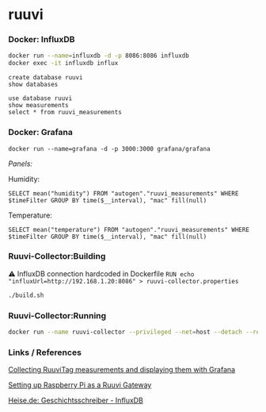 # ruuvi

### Docker: InfluxDB
```sh
docker run --name=influxdb -d -p 8086:8086 influxdb
docker exec -it influxdb influx
```

```
create database ruuvi
show databases

use database ruuvi
show measurements
select * from ruuvi_measurements
```

### Docker: Grafana
```
docker run --name=grafana -d -p 3000:3000 grafana/grafana
```
*Panels:*

Humidity:
```
SELECT mean("humidity") FROM "autogen"."ruuvi_measurements" WHERE $timeFilter GROUP BY time($__interval), "mac" fill(null)
```
Temperature:
```
SELECT mean("temperature") FROM "autogen"."ruuvi_measurements" WHERE $timeFilter GROUP BY time($__interval), "mac" fill(null)
```


### Ruuvi-Collector:Building


:warning: InfluxDB connection hardcoded in Dockerfile `RUN echo "influxUrl=http://192.168.1.20:8086" > ruuvi-collector.properties`

```sh
./build.sh
```

### Ruuvi-Collector:Running
```sh
docker run --name ruuvi-collector --privileged --net=host --detach --restart always ruuvi-collector
```

### Links / References

[Collecting RuuviTag measurements and displaying them with Grafana](https://f.ruuvi.com/t/collecting-ruuvitag-measurements-and-displaying-them-with-grafana/267)

[Setting up Raspberry Pi as a Ruuvi Gateway](https://blog.ruuvi.com/rpi-gateway-6e4a5b676510)

[Heise.de: Geschichtsschreiber - InfluxDB](https://www.heise.de/select/ct/2019/5/1551091687444779)

